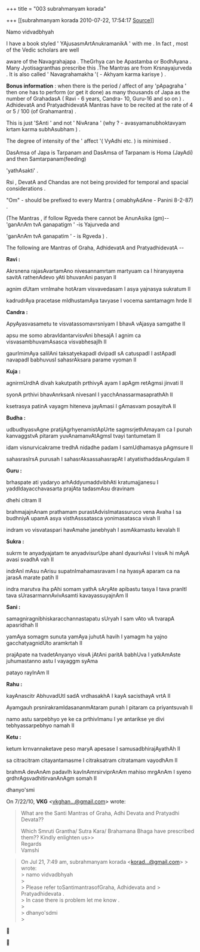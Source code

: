 +++
title = "003 subrahmanyam korada"

+++
[[subrahmanyam korada	2010-07-22, 17:54:17 [Source](https://groups.google.com/g/bvparishat/c/zA5ehBG8wyU)]]



Namo vidvadbhyah



I have a book styled ' YAjusasmArtAnukramanikA ' with me . In fact , most of the Vedic scholars are well

aware of the Navagrahajapa . TheGrhya can be Apastamba or BodhAyana . Many Jyotisagranthas prescribe this .The Mantras are from Krsnayajurveda . It is also called ' Navagrahamakha '( - Akhyam karma karisye ) .



**Bonus information** : when there is the period / affect of any 'pApagraha ' then one has to perform (or get it done) as many thousands of Japa as the number of GrahadasA ( Ravi - 6 years, Candra- 10, Guru-16 and so on ) . AdhidevatA and PratyadhidevatA Mantras have to be recited at the rate of 4 or 5 / 100 (of Grahamantra) .



This is just 'SAnti ' and not ' NivArana ' (why ? - avasyamanubhoktavyam krtam karma subhAsubham ) .

The degree of intensity of the ' affect '( VyAdhi etc. ) is minimised .



DasAmsa of Japa is Tarpanam and DasAmsa of Tarpanam is Homa (JayAdi) and then Samtarpanam(feeding)

'yathAsakti' .



Rsi , DevatA and Chandas are not being provided for temporal and spacial considerations .



"Om" - should be prefixed to every Mantra ( omabhyAdAne - Panini 8-2-87) .



(The Mantras , if follow Rgveda there cannot be AnunAsika (gm)-- 'ganAnAm tvA ganapatigm ' -is Yajurveda and

'ganAnAm tvA ganapatim ' - is Rgveda ) .



The following are Mantras of Graha, AdhidevatA and PratyadhidevatA --



**Ravi :**

Akrsnena rajasAvartamAno nivesannamrtam martyuam ca I hiranyayena savitA rathenAdevo yAti bhuvanAni pasyan II



agnim dUtam vrnImahe hotAram visvavedasam I asya yajnasya sukratum II



kadrudrAya pracetase mIdhustamAya tavyase I vocema samtamagm hrde II



**Candra :**

ApyAyasvasametu te visvatassomavrsniyam I bhavA vAjasya samgathe II



apsu me somo abravIdantarvisvAni bhesajA I agnim ca visvasambhuvamAsasca visvabhesajIh II



gaurImimAya salilAni taksatyekapadI dvipadI sA catuspadI I astApadI navapadI babhuvusI sahasrAksara parame vyoman II



**Kuja :**

agnirmUrdhA divah kakutpatih prthivyA ayam I apAgm retAgmsi jinvati II



syonA prthivi bhavAnrksarA nivesanI I yacchAnassarmasaprathAh II



ksetrasya patinA vayagm hiteneva jayAmasi I gAmasvam posayitvA II



**Budha :**

udbudhyasvAgne pratijAgrhyenamistApUrte sagmsrjethAmayam ca I punah kanvaggstvA pitaram yuvAnamanvAtAgmsI tvayi tantumetam II



idam visnurvicakrame tredhA nidadhe padam I samUdhamasya pAgmsure II



sahasrasIrsA purusah I sahasrAksassahasrapAt I atyatisthaddasAngulam II



**Guru :**

brhaspate ati yadaryo arhAddyumaddvibhAti kratumajjanesu I yaddIdayacchavasarta prajAta tadasmAsu dravinam

dhehi citram II



brahmajajnAnam prathamam purastAdvisImatassuruco vena Avaha I sa budhniyA upamA asya visthAsssatasca yonimasatasca vivah II



indram vo visvataspari havAmahe janebhyah I asmAkamastu kevalah II



**Sukra :**

sukrm te anyadyajatam te anyadvisurUpe ahanI dyaurivAsi I visvA hi mAyA avasi svadhA vah II



indrAnI mAsu nArisu supatnImahamasravam I na hyasyA aparam ca na jarasA marate patih II



indra marutva iha pAhi somam yathA sAryAte apibastu tasya I tava pranItI tava sUrasarmannAvivAsamti kavayassuyajnAm II



**Sani :**

samagniragnibhiskaracchannastapatu sUryah I sam vAto vA tvarapA apasridhah II



yamAya somagm sunuta yamAya juhutA havih I yamagm ha yajno gacchatyagnidUto aramkrtah II



prajApate na tvadetAnyanyo visvA jAtAni paritA babhUva I yatkAmAste juhumastanno astu I vayaggm syAma

patayo rayInAm II



**Rahu :**

kayAnascitr AbhuvadUtI sadA vrdhasakhA I kayA sacisthayA vrtA II



Ayamgauh prsnirakramIdasananmAtaram punah I pitaram ca priyantsuvah II



namo astu sarpebhyo ye ke ca prthivImanu I ye antarikse ye divi tebhyassarpebhyo namah II



**Ketu :**

ketum krnvannaketave peso maryA apesase I samusadbhirajAyathAh II



sa citracitram citayantamasme I citraksatram citratamam vayodhAm II



brahmA devAnAm padavIh kavInAmrsirviprAnAm mahiso mrgAnAm I syeno grdhrAgsvadhitirvanAnAgm somah II







dhanyo'smi







  
  


On 7/22/10, **VKG** \<[vkghan...@gmail.com]()\> wrote:

> What are the Santi Mantras of Graha, Adhi Devata and Pratyadhi  
> Devata??  
>   
> Which Smruti Grantha/ Sutra Kara/ Brahamana Bhaga have prescribed  
> them?? Kindly enlighten us>\>  
> Regards  
> Vamshi

>   
>   
> On Jul 21, 7:49 am, subrahmanyam korada \<[korad...@gmail.com]()\> > wrote:  
> \> namo vidvadbhyah  
> \>  
> \> Please refer toSantimantrasofGraha, Adhidevata and > Pratyadhidevata .  
> \> In case there is problem let me know .  
> \>  
> \> dhanyo'sdmi  
> \>  





